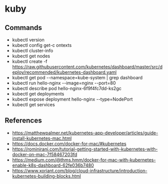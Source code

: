 # kuby

## Commands

- kubectl version
- kubectl config get-c  ontexts
- kubectl cluster-info
- kubectl get nodes
- kubectl create -f https://raw.githubusercontent.com/kubernetes/dashboard/master/src/deploy/recommended/kubernetes-dashboard.yaml
- kubectl get pod --namespace=kube-system | grep dashboard
- kubectl run hello-nginx --image=nginx --port=80
- kubectl describe pod hello-nginx-6f9f4fc7dd-ks2gc
- kubectl get deployments
- kubectl expose deployment hello-nginx --type=NodePort
- kubectl get services

## References

- https://matthewpalmer.net/kubernetes-app-developer/articles/guide-install-kubernetes-mac.html
- https://docs.docker.com/docker-for-mac/#kubernetes
- https://rominirani.com/tutorial-getting-started-with-kubernetes-with-docker-on-mac-7f58467203fd
- https://medium.com/@thms.hmm/docker-for-mac-with-kubernetes-enable-k8s-dashboard-62fe036b7480
- https://www.xoriant.com/blog/cloud-infrastructure/introduction-kubernetes-building-blocks.html
